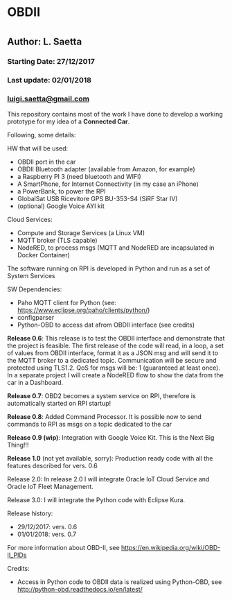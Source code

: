 # OBDII
#
## Author: L. Saetta

### Starting Date:   27/12/2017
### Last update:     02/01/2018
###                  luigi.saetta@gmail.com

This repository contains most of the work I have done to develop a working prototype for my idea 
of a **Connected Car**.

Following, some details:

HW that will be used:

- OBDII port in the car
- OBDII Bluetooth adapter (available from Amazon, for example)
- a Raspberry PI 3 (need bluetooth and WIFI)
- A SmartPhone, for Internet Connectivity (in my case an iPhone)
- a PowerBank, to power the RPI
- GlobalSat USB Ricevitore GPS BU-353-S4 (SiRF Star IV)
- (optional) Google Voice AYI kit
 
Cloud Services:
- Compute and Storage Services (a Linux VM)
- MQTT broker (TLS capable)
- NodeRED, to process msgs
(MQTT and NodeRED are incapsulated in Docker Container)

The software running on RPI is developed in Python and run as a set of System Services 

SW Dependencies:
- Paho MQTT client for Python (see: https://www.eclipse.org/paho/clients/python/)
- configparser
- Python-OBD to access dat afrom OBDII interface (see credits)

**Release 0.6**:
This release is to test the OBDII interface and demonstrate that the project is feasible.
The first release of the code will read, in a loop, a set of values from OBDII interface, format it as a JSON msg
and will send it to the MQTT broker to a dedicated topic.
Communication will be secure and protected using TLS1.2.
QoS for msgs will be: 1 (guaranteed at least once).
In a separate project I will create a NodeRED flow to show the data from the car in a Dashboard.

**Release 0.7**:
OBD2 becomes a system service on RPI, therefore is automatically started on RPI startup!

**Release 0.8**:
Added Command Processor. It is possible now to send commands to RPI as msgs on a topic dedicated to the car

**Release 0.9 (wip)**: 
Integration with Google Voice Kit. This is the Next Big Thing!!!

**Release 1.0** (not yet available, sorry):
Production ready code with all the features described for vers. 0.6

Release 2.0:
In release 2.0 I will integrate Oracle IoT Cloud Service and Oracle IoT Fleet Management.

Release 3.0:
I will integrate the Python code with Eclipse Kura.


Release history:
- 29/12/2017: vers. 0.6
- 01/01/2018: vers. 0.7


For more information about OBD-II, see https://en.wikipedia.org/wiki/OBD-II_PIDs

Credits:
- Access in Python code to OBDII data is realized using Python-OBD, see http://python-obd.readthedocs.io/en/latest/

